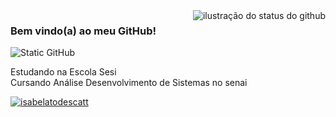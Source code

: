 <img align='right' src="https://github-readme-stats.vercel.app/api?username=isabelatodescatt&show_icons=true&title_color=783c00&text_color=af552e&icon_color=783c00&bg_color=f8efd4&cache_seconds=2300" alt="ilustração do status do github">

### Bem vindo(a) ao meu GitHub!

<img src="https://img.shields.io/static/v1?label=Overview&message=isabelatodescatt&color=f8efd4&style=for-the-badge&logo=GitHub" alt="Static GitHub">

<p>Estudando na Escola Sesi<br/> Cursando Análise Desenvolvimento de Sistemas no senai</p>

[![isabelatodescatt](https://github-readme-stats.vercel.app/api/top-langs/?username=isabelatodescatt&hide=html&layout=compact&color=f8efd4&style=for-the-badge&)](https://github.com/isabelatodescatt/github-readme-stats)
